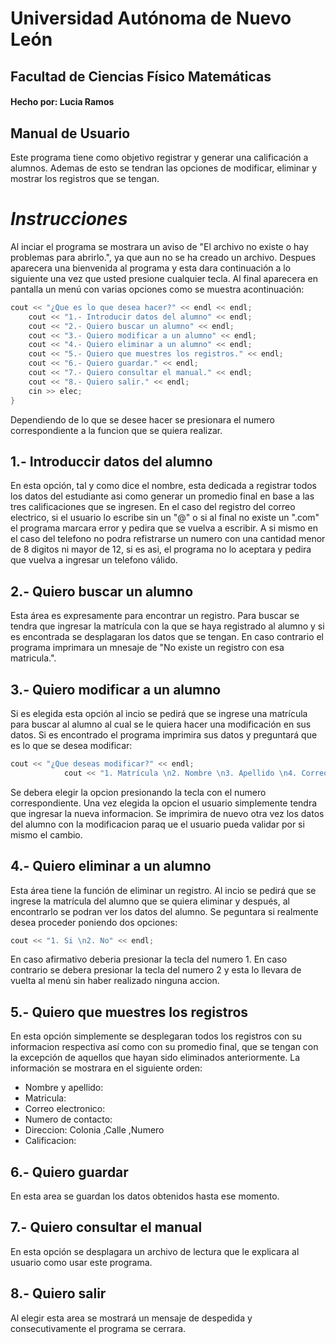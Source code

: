 # **Universidad Autónoma de Nuevo León**
## **Facultad de Ciencias Físico Matemáticas**
#### Hecho por: Lucia Ramos

## **Manual de Usuario**
Este programa tiene como objetivo registrar y generar una calificación a alumnos. Ademas de esto se tendran las opciones de modificar, eliminar y mostrar los registros que se tengan.

# *Instrucciones*
Al inciar el programa se mostrara un aviso de "El archivo no existe o hay problemas para abrirlo.", ya que aun no se ha creado un archivo. Despues aparecera una bienvenida al programa y esta dara continuación a lo siguiente una vez que usted presione cualquier tecla. Al final aparecera en pantalla un menú con varias opciones como se muestra acontinuación: 
``` c++
cout << "¿Que es lo que desea hacer?" << endl << endl;
	cout << "1.- Introducir datos del alumno" << endl;
	cout << "2.- Quiero buscar un alumno" << endl;
	cout << "3.- Quiero modificar a un alumno" << endl;
	cout << "4.- Quiero eliminar a un alumno" << endl;
	cout << "5.- Quiero que muestres los registros." << endl;
	cout << "6.- Quiero guardar." << endl;
	cout << "7.- Quiero consultar el manual." << endl;
	cout << "8.- Quiero salir." << endl;
	cin >> elec;
}
```
Dependiendo de lo que se desee hacer se presionara el numero correspondiente a la funcion que se quiera realizar.

## 1.- Introduccir datos del alumno
En esta opción, tal y como dice el nombre, esta dedicada a registrar todos los datos del estudiante asi como generar un promedio final en base a las tres calificaciones que se ingresen. 
En el caso del registro del correo electrico, si el usuario lo escribe sin un "@" o si al final no existe un ".com" el programa marcara error y pedira que se vuelva a escribir. A si mismo en el caso del telefono no podra refistrarse un numero con una cantidad menor de 8 digitos ni mayor de 12, si es asi, el programa no lo aceptara y pedira que vuelva a ingresar un telefono válido.

## 2.- Quiero buscar un alumno
Esta área es expresamente para encontrar un registro. Para buscar se tendra que ingresar la matrícula con la que se haya registrado al alumno y si es encontrada se desplagaran los datos que se tengan. En caso contrario el programa imprimara un mnesaje de "No existe un registro con esa matricula.".

## 3.- Quiero modificar a un alumno
Si es elegida esta opción al incio se pedirá que se ingrese una matrícula para buscar al alumno al cual se le quiera hacer una modificación en sus datos. Si es encontrado el programa imprimira sus datos y preguntará que es lo que se desea modificar:
``` c++
cout << "¿Que deseas modificar?" << endl;
			cout << "1. Matrícula \n2. Nombre \n3. Apellido \n4. Correo Electronico\n5. Telefono \n6. Dirección \n7. Calificaciones \n0. Nada" << endl;
``` 
Se debera elegir la opcion presionando la tecla con el numero correspondiente. Una vez elegida la opcion el usuario simplemente tendra que ingresar la nueva informacion. Se imprimira de nuevo otra vez los datos del alumno con la modificacion paraq ue el usuario pueda validar por si mismo el cambio.

## 4.- Quiero eliminar a un alumno
Esta área tiene la función de eliminar un registro. Al incio se pedirá que se ingrese la matrícula del alumno que se quiera eliminar y después, al encontrarlo se podran ver los datos del alumno. Se peguntara si realmente desea proceder poniendo dos opciones: 
``` c++
cout << "1. Si \n2. No" << endl;
```
En caso afirmativo deberia presionar la tecla del numero 1. En caso contrario se debera presionar la tecla del numero 2 y esta lo llevara de vuelta al menú sin haber realizado ninguna accion.

## 5.- Quiero que muestres los registros
En esta opción simplemente se desplegaran todos los registros con su informacion respectiva así como con su promedio final, que se tengan con la excepción de aquellos que hayan sido eliminados anteriormente. La información se mostrara en el siguiente orden: 
- Nombre y apellido:
- Matricula: 
- Correo electronico: 
- Numero de contacto:
- Direccion: Colonia  ,Calle ,Numero 
- Calificacion: 

## 6.- Quiero guardar
En esta area se guardan los datos obtenidos hasta ese momento.

## 7.- Quiero consultar el manual
En esta opción se desplagara un archivo de lectura que le explicara al usuario como usar este programa.

## 8.- Quiero salir
Al elegir esta area se mostrará un mensaje de despedida y consecutivamente el programa se cerrara.



